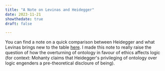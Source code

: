 ```yaml
---
title: "A Note on Levinas and Heidegger"
date: 2023-11-21
showthedate: true
draft: false

---
```


You can find a note on a quick comparison between Heidegger and what Levinas brings new to the table [here](../files/Heidegger-Levinas.pdf). I made this note to really raise the question of how the overturning of ontology in favour of ethics affects logic (for context: Mohanty claims that Heidegger's privileging of ontology over logic engenders a pre-theoretical discloure of being).